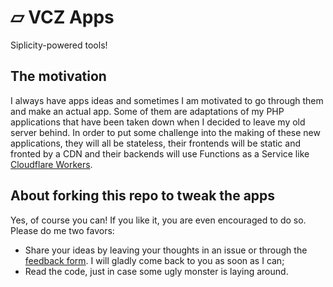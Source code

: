 # ▱ VCZ Apps

Siplicity-powered tools!

## The motivation
I always have apps ideas and sometimes I am motivated to go through them and make an actual app. Some of them are adaptations of my PHP applications that have been taken down when I decided to leave my old server behind.
In order to put some challenge into the making of these new applications, they will all be stateless, their frontends will be static and fronted by a CDN and their backends will use Functions as a Service like [Cloudflare Workers](https://workers.cloudflare.com/).

## About forking this repo to tweak the apps
Yes, of course you can! If you like it, you are even encouraged to do so. Please do me two favors:
- Share your ideas by leaving your thoughts in an issue or through the [feedback form](https://apps.vcz.fr/feedback/?appid=B100aJVIx4Sk). I will gladly come back to you as soon as I can;
- Read the code, just in case some ugly monster is laying around.